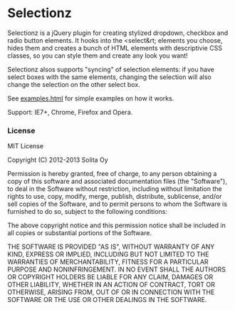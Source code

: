 Selectionz
==========

Selectionz is a jQuery plugin for creating stylized dropdown, checkbox and
radio button elements. It hooks into the &lt;select&rt; elements you choose,
hides them and creates a bunch of HTML elements with descriptivie CSS classes,
so you can style them and create any look you want!

Selectionz alsos supports "syncing" of selection elements: if you have select
boxes with the same elements, changing the selection will also change the
selection on the other select box.

See [examples.html](https://rawgithub.com/solita/Selectionz/master/index.html)
for simple examples on how it works.

Support: IE7+, Chrome, Firefox and Opera.

### License

MIT License

Copyright (C) 2012-2013 Solita Oy

Permission is hereby granted, free of charge, to any person obtaining a copy of this software and associated documentation files (the "Software"), to deal in the Software without restriction, including without limitation the rights to use, copy, modify, merge, publish, distribute, sublicense, and/or sell copies of the Software, and to permit persons to whom the Software is furnished to do so, subject to the following conditions:

The above copyright notice and this permission notice shall be included in all copies or substantial portions of the Software.

THE SOFTWARE IS PROVIDED "AS IS", WITHOUT WARRANTY OF ANY KIND, EXPRESS OR IMPLIED, INCLUDING BUT NOT LIMITED TO THE WARRANTIES OF MERCHANTABILITY, FITNESS FOR A PARTICULAR PURPOSE AND NONINFRINGEMENT. IN NO EVENT SHALL THE AUTHORS OR COPYRIGHT HOLDERS BE LIABLE FOR ANY CLAIM, DAMAGES OR OTHER LIABILITY, WHETHER IN AN ACTION OF CONTRACT, TORT OR OTHERWISE, ARISING FROM, OUT OF OR IN CONNECTION WITH THE SOFTWARE OR THE USE OR OTHER DEALINGS IN THE SOFTWARE.
